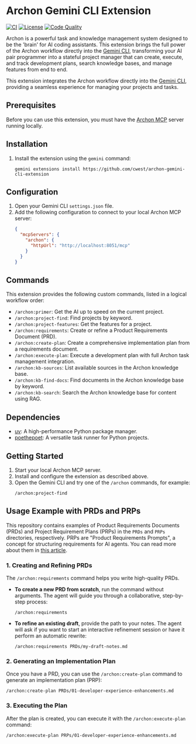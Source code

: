 # Archon Gemini CLI Extension

[![CI](https://github.com/cwest/archon-gemini-cli-extension/actions/workflows/ci.yml/badge.svg)](https://github.com/cwest/archon-gemini-cli-extension/actions/workflows/ci.yml)
[![License](https://img.shields.io/badge/License-Apache%202.0-blue.svg)](http://www.apache.org/licenses/LICENSE-2.0)
[![Code Quality](https://img.shields.io/badge/Code%20Quality-Linted-success.svg)](https://github.com/cwest/archon-gemini-cli-extension/actions/workflows/ci.yml)

Archon is a powerful task and knowledge management system designed to be the
'brain' for AI coding assistants. This extension brings the full power of the
Archon workflow directly into the [Gemini CLI](https://geminicli.com),
transforming your AI pair programmer into a stateful project manager that can
create, execute, and track development plans, search knowledge bases, and manage
features from end to end.

This extension integrates the Archon workflow directly into the
[Gemini CLI](https://geminicli.com), providing a seamless experience for
managing your projects and tasks.

## Prerequisites

Before you can use this extension, you must have the
[Archon MCP](https://github.com/coleam00/Archon) server running locally.

## Installation

1.  Install the extension using the `gemini` command:
    ```shell
    gemini extensions install https://github.com/cwest/archon-gemini-cli-extension
    ```

## Configuration

1.  Open your Gemini CLI `settings.json` file.
2.  Add the following configuration to connect to your local Archon MCP server:
    ```json
    {
      "mcpServers": {
        "archon": {
          "httpUrl": "http://localhost:8051/mcp"
        }
      }
    }
    ```

## Commands

This extension provides the following custom commands, listed in a logical
workflow order:

- `/archon:primer`: Get the AI up to speed on the current project.
- `/archon:project-find`: Find projects by keyword.
- `/archon:project-features`: Get the features for a project.
- `/archon:requirements`: Create or refine a Product Requirements Document
  (PRD).
- `/archon:create-plan`: Create a comprehensive implementation plan from a
  requirements document.
- `/archon:execute-plan`: Execute a development plan with full Archon task
  management integration.
- `/archon:kb-sources`: List available sources in the Archon knowledge base.
- `/archon:kb-find-docs`: Find documents in the Archon knowledge base by
  keyword.
- `/archon:kb-search`: Search the Archon knowledge base for content using RAG.

## Dependencies

- [uv](https://docs.astral.sh/uv/): A high-performance Python package manager.
- [poethepoet](https://github.com/nat-n/poethepoet): A versatile task runner for
  Python projects.

## Getting Started

1.  Start your local Archon MCP server.
2.  Install and configure the extension as described above.
3.  Open the Gemini CLI and try one of the `/archon` commands, for example:
    ```shell
    /archon:project-find
    ```

## Usage Example with PRDs and PRPs

This repository contains examples of Product Requirements Documents (PRDs) and
Project Requirement Plans (PRPs) in the `PRDs` and `PRPs` directories,
respectively. PRPs are "Product Requirements Prompts", a concept for structuring
requirements for AI agents. You can read more about them in
[this article](https://abvijaykumar.medium.com/context-engineering-2-2-product-requirements-prompts-46e6ed0aa0d1).

### 1. Creating and Refining PRDs

The `/archon:requirements` command helps you write high-quality PRDs.

- **To create a new PRD from scratch**, run the command without arguments. The
  agent will guide you through a collaborative, step-by-step process:
  ```shell
  /archon:requirements
  ```
- **To refine an existing draft**, provide the path to your notes. The agent
  will ask if you want to start an interactive refinement session or have it
  perform an automatic rewrite:
  ```shell
  /archon:requirements PRDs/my-draft-notes.md
  ```

### 2. Generating an Implementation Plan

Once you have a PRD, you can use the `/archon:create-plan` command to generate
an implementation plan (PRP):

```shell
/archon:create-plan PRDs/01-developer-experience-enhancements.md
```

### 3. Executing the Plan

After the plan is created, you can execute it with the `/archon:execute-plan`
command:

```shell
/archon:execute-plan PRPs/01-developer-experience-enhancements.md
```
